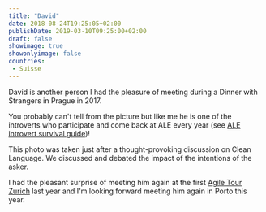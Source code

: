 ```yaml
---
title: "David"
date: 2018-08-24T19:25:05+02:00
publishDate: 2019-03-10T09:25:00+02:00
draft: false
showimage: true
showonlyimage: false
countries:
 - Suisse
---
```

David is another person I had the pleasure of meeting during a Dinner with Strangers in Prague in 2017.

<!--more-->
You probably can't tell from the picture but like me he is one of the introverts who participate and come back at ALE every year (see [ALE introvert survival guide](/blog/2018/08/ale-introvert-guide/))!

This photo was taken just after a thought-provoking discussion on Clean Language. We discussed and debated the impact of the intentions of the asker.

I had the pleasant surprise of meeting him again at the first [Agile Tour Zurich](/blog/2018/11/report-agile-tour-zurich/) last year and I'm looking forward meeting him again in Porto this year.
